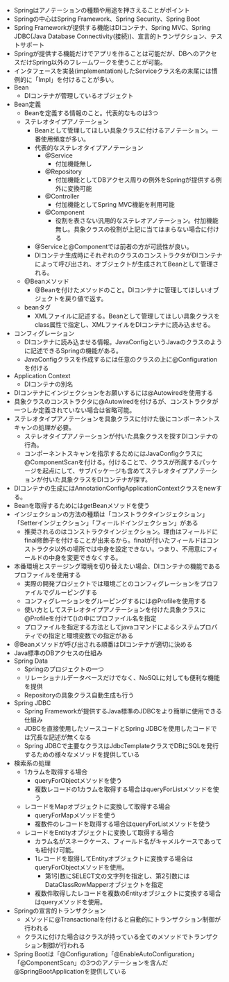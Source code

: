 - Springはアノテーションの種類や用途を押さえることがポイント
- Springの中心はSpring Framework、Spring Security、Spring Boot
- Spring Frameworkが提供する機能はDIコンテナ、Spring MVC、Spring JDBC(Java Database Connectivity(接続))、宣言的トランザクション、テストサポート
- Springが提供する機能だけでアプリを作ることは可能だが、DBへのアクセスだけSpring以外のフレームワークを使うことが可能。
- インタフェースを実装(implementation)したServiceクラス名の末尾には慣例的に「Impl」を付けることが多い。
- Bean
    - DIコンテナが管理しているオブジェクト
- Bean定義
    - Beanを定義する情報のこと。代表的なものは3つ
    - ステレオタイプアノテーション
        - Beanとして管理してほしい具象クラスに付けるアノテーション。一番使用頻度が多い。
        - 代表的なステレオタイプアノテーション
            - @Service
                - 付加機能無し
            - @Repository
                - 付加機能としてDBアクセス周りの例外をSpringが提供する例外に変換可能
            - @Controller
                - 付加機能としてSpring MVC機能を利用可能
            - @Component
                - 役割を表さない汎用的なステレオアノテーション。付加機能無し。具象クラスの役割が上記に当てはまらない場合に付ける
        - @Serviceと@Componentでは前者の方が可読性が良い。
        - DIコンテナ生成時にそれぞれのクラスのコンストラクタがDIコンテナによって呼び出され、オブジェクトが生成されてBeanとして管理される。
    - @Beanメソッド
        - @Beanを付けたメソッドのこと。DIコンテナに管理してほしいオブジェクトを戻り値で返す。
    - beanタグ
        - XMLファイルに記述する。Beanとして管理してほしい具象クラスをclass属性で指定し、XMLファイルをDIコンテナに読み込ませる。
- コンフィグレーション
    - DIコンテナに読み込ませる情報。JavaConfigというJavaのクラスのように記述できるSpringの機能がある。
    - JavaConfigクラスを作成するには任意のクラスの上に@Configurationを付ける
- Application Context
    - DIコンテナの別名
- DIコンテナにインジェクションをお願いするには@Autowiredを使用する
- 具象クラスのコンストラクタに@Autowiredを付けるが、コンストラクタが一つしか定義されていない場合は省略可能。
- ステレオタイプアノテーションを具象クラスに付けた後にコンポーネントスキャンの処理が必要。
    - ステレオタイプアノテーションが付いた具象クラスを探すDIコンテナの行為。
    - コンポーネントスキャンを指示するためにはJavaConfigクラスに@ComponentScanを付ける。付けることで、クラスが所属するパッケージを起点にして、サブパッケージも含めてステレオタイプアノテーションが付いた具象クラスをDIコンテナが探す。
- DIコンテナの生成にはAnnotationConfigApplicationContextクラスをnewする。
- Beanを取得するためにはgetBeanメソッドを使う
- インジェクションの方法の種類は「コンストラクタインジェクション」「Setterインジェクション」「フィールドインジェクション」がある
    - 推奨されるのはコンストラクタインジェクション。理由はフィールドにfinal修飾子を付けることが出来るから。finalが付いたフィールドはコンストラクタ以外の場所では中身を設定できない。つまり、不用意にフィールドの中身を変更できなくする。
- 本番環境とステージング環境を切り替えたい場合、DIコンテナの機能であるプロファイルを使用する
    - 実際の開発プロジェクトでは環境ごとのコンフィグレーションをプロファイルでグルーピングする
    - コンフィグレーションをグルーピングするには@Profileを使用する
    - 使い方としてステレオタイプアノテーションを付けた具象クラスに@Profileを付けて()の中にプロファイル名を指定
    - プロファイルを指定する方法としてjavaコマンドによるシステムプロパティでの指定と環境変数での指定がある
- @Beanメソッドが呼び出される順番はDIコンテナが適切に決める
- Java標準のDBアクセスの仕組み
- Spring Data
    - Springのプロジェクトの一つ
    - リレーショナルデータベースだけでなく、NoSQLに対しても便利な機能を提供
    - Repositoryの具象クラス自動生成も行う
- Spring JDBC
    - Spring Frameworkが提供するJava標準のJDBCをより簡単に使用できる仕組み
    - JDBCを直接使用したソースコードとSpring JDBCを使用したコードでは冗長な記述が無くなる
    - Spring JDBCで主要なクラスはJdbcTemplateクラスでDBにSQLを発行するための様々なメソッドを提供している
- 検索系の処理
    - 1カラムを取得する場合
        - queryForObjectメソッドを使う
        - 複数レコードの1カラムを取得する場合はqueryForListメソッドを使う
    - レコードをMapオブジェクトに変換して取得する場合
        - queryForMapメソッドを使う
        - 複数件のレコードを取得する場合はqueryForListメソッドを使う
    - レコードをEntityオブジェクトに変換して取得する場合
        - カラム名がスネークケース、フィールド名がキャメルケースであっても紐付け可能。
        - 1レコードを取得してEntityオブジェクトに変換する場合はqueryForObjectメソッドを使用。
            - 第1引数にSELECT文の文字列を指定し、第2引数にはDataClassRowMapperオブジェクトを指定
        - 複数件取得したレコードを複数のEntityオブジェクトに変換する場合はqueryメソッドを使用。
- Springの宣言的トランザクション
    - メソッドに@Transactionalを付けると自動的にトランザクション制御が行われる
    - クラスに付けた場合はクラスが持っている全てのメソッドでトランザクション制御が行われる
- Spring Bootは「@Configuration」「@EnableAutoConfiguration」「@ComponentScan」の3つのアノテーションを含んだ@SpringBootApplicationを提供している

